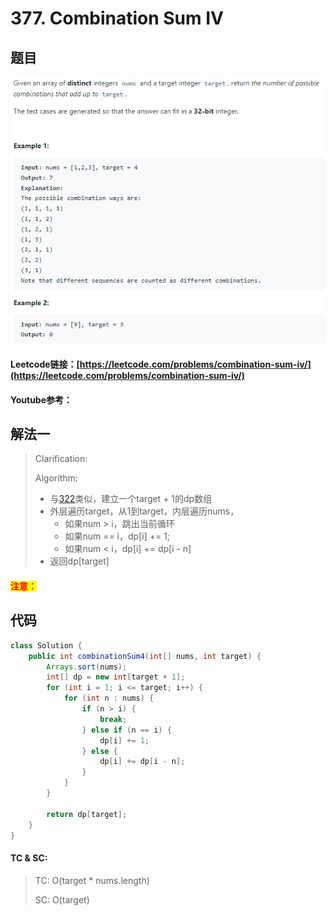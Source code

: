 # 377. Combination Sum IV

## 题目

![](<../../.gitbook/assets/image (34).png>)

#### Leetcode链接：[https://leetcode.com/problems/combination-sum-iv/](https://leetcode.com/problems/combination-sum-iv/)

#### Youtube参考：

## 解法一

> Clarification:&#x20;
>
> Algorithm:&#x20;
>
> * 与[322](322.-coin-change.md)类似，建立一个target + 1的dp数组
> * 外层遍历target，从1到target，内层遍历nums，
>   * 如果num > i，跳出当前循环
>   * 如果num == i，dp\[i] += 1;
>   * 如果num < i，dp\[i] += dp\[i - n]
> * 返回dp\[target]

#### <mark style="color:red;">注意：</mark>

## 代码

```java
class Solution {
    public int combinationSum4(int[] nums, int target) {
        Arrays.sort(nums);
        int[] dp = new int[target + 1];
        for (int i = 1; i <= target; i++) {
            for (int n : nums) {
                if (n > i) {
                    break;
                } else if (n == i) {
                    dp[i] += 1;
                } else {
                    dp[i] += dp[i - n];
                }
            }
        }
        
        return dp[target];
    }
}
```

#### TC & SC:&#x20;

> TC: O(target \* nums.length)
>
> SC: O(target)
